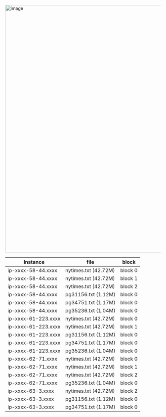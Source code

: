 

 <img width="800" alt="image" src="https://github.com/justinjiajia/bigdata_lab/assets/8945640/f2ecfbcd-5191-47e8-8b62-ced4e2b19eef">


| Instance | file | block | 
|------|-----------|--------|
| ip-xxxx-58-44.xxxx| nytimes.txt (42.72M) | block 0 |
| ip-xxxx-58-44.xxxx| nytimes.txt (42.72M) | block 1 |
| ip-xxxx-58-44.xxxx| nytimes.txt (42.72M) | block 2 |
| ip-xxxx-58-44.xxxx| pg31156.txt (1.12M) | block 0 |
| ip-xxxx-58-44.xxxx| pg34751.txt (1.17M) | block 0 |
| ip-xxxx-58-44.xxxx| pg35236.txt (1.04M) | block 0 |
| ip-xxxx-61-223.xxxx| nytimes.txt (42.72M) | block 0 |
| ip-xxxx-61-223.xxxx | nytimes.txt (42.72M) | block 1 |
| ip-xxxx-61-223.xxxx | pg31156.txt (1.12M) | block 0 |
| ip-xxxx-61-223.xxxx | pg34751.txt (1.17M)| block 0 |
| ip-xxxx-61-223.xxxx | pg35236.txt (1.04M)| block 0 |
| ip-xxxx-62-71.xxxx| nytimes.txt (42.72M) | block 0 |
| ip-xxxx-62-71.xxxx| nytimes.txt (42.72M) | block 1 |
| ip-xxxx-62-71.xxxx| nytimes.txt (42.72M) | block 2 |
| ip-xxxx-62-71.xxxx| pg35236.txt (1.04M) | block 0 |
| ip-xxxx-63-3.xxxx | nytimes.txt (42.72M) | block 2 |
| ip-xxxx-63-3.xxxx | pg31156.txt (1.12M) | block 0 |
| ip-xxxx-63-3.xxxx | pg34751.txt (1.17M) | block 0 |
 



